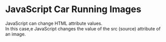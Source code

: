 # JavaScript Car Running Images
JavaScript can change HTML attribute values.<br>
In this case,e JavaScript changes the value of the src (source) attribute of an image.
